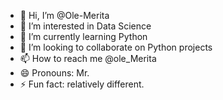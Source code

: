 - 👋 Hi, I’m @Ole-Merita
- 👀 I’m interested in Data Science
- 🌱 I’m currently learning Python
- 💞️ I’m looking to collaborate on Python projects
- 📫 How to reach me @ole_Merita
- 😄 Pronouns: Mr.
- ⚡ Fun fact: relatively different.

<!---
Ole-Merita/Ole-Merita is a ✨ special ✨ repository because its `README.md` (this file) appears on your GitHub profile.
You can click the Preview link to take a look at your changes.
--->
